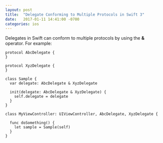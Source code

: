 ```yaml
---
layout: post
title:  "Delegate Conforming to Multiple Protocols in Swift 3"
date:   2017-01-11 14:41:00 -0700
categories: ios
---
```

Delegates in Swift can conform to multiple protocols by using the **&** operator.  For example:


```
protocol AbcDelegate {
}

protocol XyzDelegate {
}

class Sample {
  var delegate: AbcDelegate & XyzDelegate
 
  init(delegate: AbcDelegate & XyzDelegate) {
    self.delegate = delegate
  }
}

class MyViewController: UIViewController, AbcDelegate, XyzDelegate {

  func doSomething() {
    let sample = Sample(self)
  }
}
```